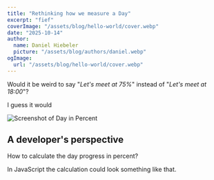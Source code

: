 ```yaml
---
title: "Rethinking how we measure a Day"
excerpt: "fief"
coverImage: "/assets/blog/hello-world/cover.webp"
date: "2025-10-14"
author:
  name: Daniel Hiebeler
  picture: "/assets/blog/authors/daniel.webp"
ogImage:
  url: "/assets/blog/hello-world/cover.webp"
---
```


Would it be weird to say "*Let's meet at 75%*" instead of "*Let's meet at 18:00*"?

I guess it would


![Screenshot of Day in Percent](/assets/blog/day-in-percent/day-in-percent-screenshot.png)


## A developer's perspective

How to calculate the day progress in percent?


In JavaScript the calculation could look something like that.

